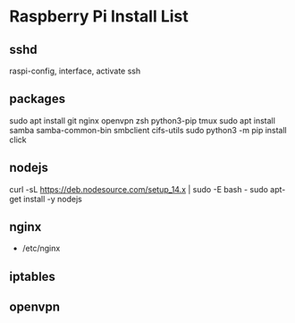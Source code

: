 # Raspberry Pi Install List

## sshd

raspi-config, interface, activate ssh

## packages
sudo apt install git nginx openvpn zsh python3-pip tmux
sudo apt install samba samba-common-bin smbclient cifs-utils
sudo python3 -m pip install click

## nodejs
curl -sL https://deb.nodesource.com/setup_14.x | sudo -E bash -
sudo apt-get install -y nodejs

## nginx

* /etc/nginx


## iptables

## openvpn

